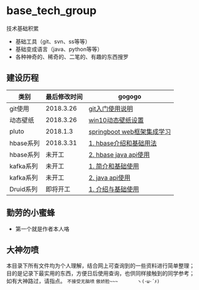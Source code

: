# base_tech_group
技术基础积累  
+ 基础工具（git、svn、ss等等）
+ 基础变成语言（java、python等等）
+ 各种神奇的、稀奇的、二笔的、有趣的东西搜罗

## 建设历程


类别 | 最后修改时间 | gogogo
----|----|----
git使用 |  2018.3.26 |[git入门使用说明](./git-使用/入门.md)
动态壁纸 |2018.3.26|[win10动态壁纸设置](./windows动态桌面/设置方法.md)
pluto|2018.1.3|[springboot web框架集成学习](https://github.com/jianghengxiang/jhx-pluto)
hbase系列|2018.3.31|[1. hbase介绍和基础用法](./hbase/1.介绍与基础使用.md)
hbase系列|未开工|[2. hbase java api使用]()
kafka系列|未开工|[1. 简介和基础使用]()
kafka系列|未开工|[2. java api使用]()
Druid系列|即将开工|[1. 介绍与基础使用]()


## 勤劳的小蜜蜂
+ 第一个就是作者本人咯

## 大神勿喷
本目录下所有文件均为个人理解，结合网上可查询到的一些资料进行简单整理；
目的是记录下最实用的东西，方便日后使用查询，也供同样接触到的同学参考；
如有大神路过，请指点。
`不接受无脑喷`
`傲娇脸~~~       ヽ(･ω･´ﾒ) `
